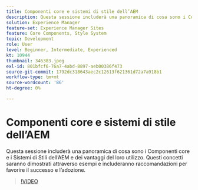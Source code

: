 ```yaml
---
title: Componenti core e sistemi di stile dell’AEM
description: Questa sessione includerà una panoramica di cosa sono i Componenti core e i Sistemi di Stili dell’AEM e dei vantaggi del loro utilizzo. Questi concetti saranno dimostrati attraverso esempi e includeranno raccomandazioni per favorire il successo e l’adozione.
solution: Experience Manager
feature-set: Experience Manager Sites
feature: Core Components, Style System
topic: Development
role: User
level: Beginner, Intermediate, Experienced
kt: 10944
thumbnail: 346383.jpeg
exl-id: 801bfcf6-76a7-4abd-8897-aeb00386f473
source-git-commit: 1792dc318643aec2c12613f621361d72a7a918b1
workflow-type: tm+mt
source-wordcount: '86'
ht-degree: 0%

---
```


# Componenti core e sistemi di stile dell’AEM

Questa sessione includerà una panoramica di cosa sono i Componenti core e i Sistemi di Stili dell’AEM e dei vantaggi del loro utilizzo. Questi concetti saranno dimostrati attraverso esempi e includeranno raccomandazioni per favorire il successo e l’adozione.

>[!VIDEO](https://video.tv.adobe.com/v/346383/?quality=12&learn=on)
